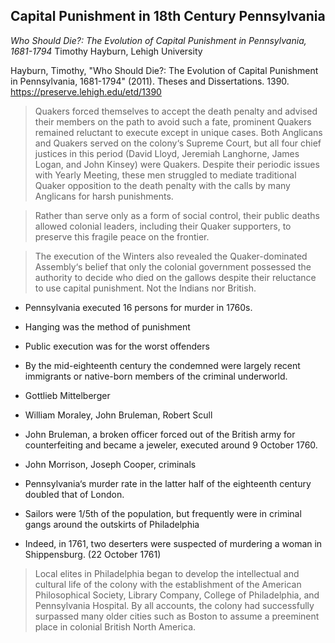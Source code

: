 ## Capital Punishment in 18th Century Pennsylvania

*Who Should Die?: The Evolution of Capital Punishment in Pennsylvania, 1681-1794*
Timothy Hayburn, Lehigh University



Hayburn, Timothy, "Who Should Die?: The Evolution of Capital Punishment in Pennsylvania, 1681-1794" (2011). Theses and Dissertations. 1390. https://preserve.lehigh.edu/etd/1390

> Quakers forced themselves to accept the death penalty and advised their members on the path to avoid such a fate, prominent Quakers remained reluctant to execute except in unique cases. Both Anglicans and Quakers served on the colony‘s Supreme Court, but all four chief justices in this period (David Lloyd, Jeremiah Langhorne, James Logan, and John Kinsey) were Quakers. Despite their periodic issues with Yearly Meeting, these men struggled to mediate traditional Quaker opposition to the death penalty with the calls by many Anglicans for harsh punishments.

> Rather than serve only as a form of social control, their public deaths allowed colonial leaders, including their Quaker supporters, to preserve this fragile peace on the frontier.

> The execution of the Winters also revealed the Quaker-dominated Assembly‘s belief that only the colonial government possessed the authority to decide who died on the gallows despite their reluctance to use capital punishment. Not the Indians nor British.



* Pennsylvania executed 16 persons for murder in 1760s.

* Hanging was the method of punishment

* Public execution was for the worst offenders

* By the mid-eighteenth century the condemned were largely recent immigrants or native-born members of the criminal underworld.

* Gottlieb Mittelberger

* William Moraley, John Bruleman, Robert Scull

* John Bruleman, a broken officer forced out of the British army for counterfeiting and became a jeweler, executed around 9 October 1760. 

* John Morrison, Joseph Cooper, criminals

* Pennsylvania‘s murder rate in the latter half of the eighteenth century doubled that of London.

* Sailors were 1/5th of the population, but frequently were in criminal gangs around the outskirts of Philadelphia 

* Indeed, in 1761, two deserters were suspected of murdering a woman in Shippensburg. (22 October 1761)



> Local elites in Philadelphia began to develop the intellectual and cultural life of the colony with the establishment of the American Philosophical Society, Library Company, College
> of Philadelphia, and Pennsylvania Hospital. By all accounts, the colony had successfully surpassed many older cities such as Boston to assume a preeminent place in colonial British North America.
